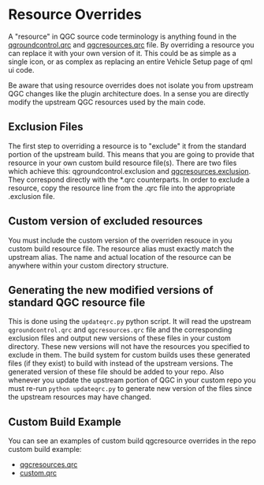 # Resource Overrides

A "resource" in QGC source code terminology is anything found in the [qgroundcontrol.qrc](https://github.com/mavlink/qgroundcontrol/blob/master/qgroundcontrol.qrc) and [qgcresources.qrc](https://github.com/mavlink/qgroundcontrol/blob/master/qgcresources.qrc) file. By overriding a resource you can replace it with your own version of it. This could be as simple as a single icon, or as complex as replacing an entire Vehicle Setup page of qml ui code.

Be aware that using resource overrides does not isolate you from upstream QGC changes like the plugin architecture does. In a sense you are directly modify the upstream QGC resources used by the main code.

## Exclusion Files

The first step to overriding a resource is to "exclude" it from the standard portion of the upstream build. This means that you are going to provide that resource in your own custom build resource file(s). There are two files which achieve this: qgroundcontrol.exclusion and [qgcresources.exclusion](https://github.com/mavlink/qgroundcontrol/blob/master/custom-example/qgcresources.exclusion). They correspond directly with the \*.qrc counterparts. In order to exclude a resource, copy the resource line from the .qrc file into the appropriate .exclusion file.

## Custom version of excluded resources

You must include the custom version of the overriden resouce in you custom build resource file. The resource alias must exactly match the upstream alias. The name and actual location of the resource can be anywhere within your custom directory structure.

## Generating the new modified versions of standard QGC resource file

This is done using the `updateqrc.py` python script. It will read the upstream `qgroundcontrol.qrc` and `qgcresources.qrc` file and the corresponding exclusion files and output new versions of these files in your custom directory. These new versions will not have the resources you specified to exclude in them. The build system for custom builds uses these generated files (if they exist) to build with instead of the upstream versions. The generated version of these file should be added to your repo. Also whenever you update the upstream portion of QGC in your custom repo you must re-run `python updateqrc.py` to generate new version of the files since the upstream resources may have changed.

## Custom Build Example

You can see an examples of custom build qgcresource overrides in the repo custom build example:

- [qgcresources.qrc](https://github.com/mavlink/qgroundcontrol/blob/master/custom-example/qgcresources.exclusion)
- [custom.qrc](https://github.com/mavlink/qgroundcontrol/blob/master/custom-example/custom.qrc)
